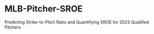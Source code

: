 # MLB-Pitcher-SROE
Predicting Strike-to-Pitch Ratio and Quantifying SROE for 2023 Qualified Pitchers
